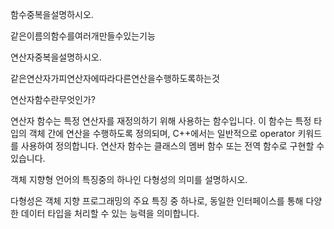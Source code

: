 함수중복을설명하시오.

같은이름의함수를여러개만들수있는기능

연산자중복을설명하시오.

같은연산자가피연산자에따라다른연산을수행하도록하는것

연산자함수란무엇인가?

연산자 함수는 특정 연산자를 재정의하기 위해 사용하는 함수입니다. 이 함수는 특정 타입의 객체 간에 연산을 수행하도록 정의되며, C++에서는 일반적으로 operator 키워드를 사용하여 정의합니다. 연산자 함수는 클래스의 멤버 함수 또는 전역 함수로 구현할 수 있습니다.
 
객체 지향형 언어의 특징중의 하나인 다형성의 의미를 설명하시오.

다형성은 객체 지향 프로그래밍의 주요 특징 중 하나로, 동일한 인터페이스를 통해 다양한 데이터 타입을 처리할 수 있는 능력을 의미합니다.
